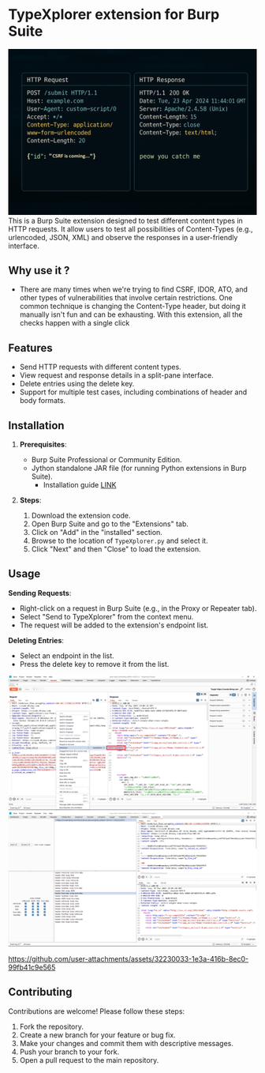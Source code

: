 # TypeXplorer extension for Burp Suite
![image 1](assets/3.png)
This is a Burp Suite extension designed to test different content types in HTTP requests. It allow users to test all possibilities of Content-Types (e.g., urlencoded, JSON, XML) and observe the responses in a user-friendly interface.
## Why use it ? 
- There are many times when we're trying to find CSRF, IDOR, ATO, and other types of vulnerabilities that involve certain restrictions. One common technique is changing the Content-Type header, but doing it manually isn't fun and can be exhausting. With this extension, all the checks happen with a single click
## Features

- Send HTTP requests with different content types.
- View request and response details in a split-pane interface.
- Delete entries using the delete key.
- Support for multiple test cases, including combinations of header and body formats.

## Installation

1. **Prerequisites**:
   - Burp Suite Professional or Community Edition.
   - Jython standalone JAR file (for running Python extensions in Burp Suite).
      - Installation guide [LINK](https://portswigger.net/burp/documentation/desktop/extend-burp/extensions/troubleshooting#you-need-to-configure-jython-or-jruby)

2. **Steps**:
   1. Download the extension code.
   2. Open Burp Suite and go to the "Extensions" tab.
   3. Click on "Add" in the "installed" section.
   4. Browse to the location of `TypeXplorer.py` and select it.
   5. Click "Next" and then "Close" to load the extension.

## Usage

**Sending Requests**:
   - Right-click on a request in Burp Suite (e.g., in the Proxy or Repeater tab).
   - Select "Send to TypeXplorer" from the context menu.
   - The request will be added to the extension's endpoint list.

**Deleting Entries**:
   - Select an endpoint in the list.
   - Press the delete key to remove it from the list.

![image 1](assets/1.png)
![image 2](assets/2.png)





https://github.com/user-attachments/assets/32230033-1e3a-416b-8ec0-99fb41c9e565




## Contributing

Contributions are welcome! Please follow these steps:

1. Fork the repository.
2. Create a new branch for your feature or bug fix.
3. Make your changes and commit them with descriptive messages.
4. Push your branch to your fork.
5. Open a pull request to the main repository.
